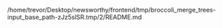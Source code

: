 /home/trevor/Desktop/newsworthy/frontend/tmp/broccoli_merge_trees-input_base_path-zJz5slSR.tmp/2/README.md